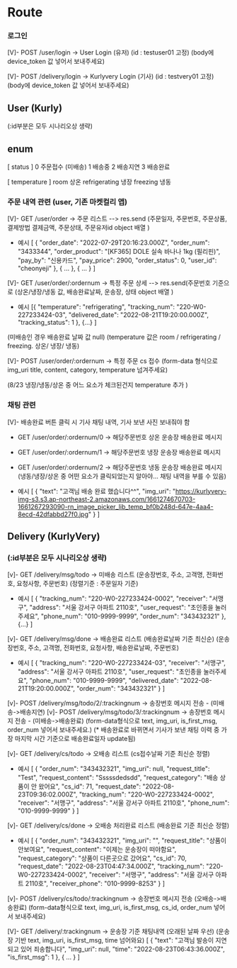 # Route

### 로그인

[V]- POST /user/login -> User Login (유저) (id : testuser01 고정)
(body에 device_token 값 넣어서 보내주세요)

[V]- POST /delivery/login -> Kurlyvery Login (기사) (id : testvery01 고정)
(body에 device_token 값 넣어서 보내주세요)

## User (Kurly)

(:id부분은 모두 시나리오상 생략)

## enum

[ status ]
0 주문접수 (미배송)
1 배송중
2 배송지연
3 배송완료

[ temperature ]
room 상온
refrigerating 냉장
freezing 냉동

### 주문 내역 관련 (user, 기존 마켓컬리 앱)

[V]- GET /user/order -> 주문 리스트 --> res.send (주문일자, 주문번호, 주문상품, 결제방법 결제금액, 주문상태, 주문유저id object 배열 )

- 예시
  [ {
  "order_date": "2022-07-29T20:16:23.000Z",
  "order_num": "3433344",
  "order_product": "[KF365] DOLE 실속 바나나 1kg (필리핀)",
  "pay_by": "신용카드",
  "pay_price": 2900,
  "order_status": 0,
  "user_id": "cheonyeji"
  }, { ... }, { ... } ]

[V]- GET /user/order/:ordernum -> 특정 주문 상세 --> res.send(주문번호 기준으로 (상온/냉장/냉동 값, 배송완료날짜, 운송장, 상태 object 배열 )

- 예시
  [{
  "temperature": "refrigerating",
  "tracking_num": "220-W0-227233424-03",
  "delivered_date": "2022-08-21T19:20:00.000Z",
  "tracking_status": 1
  }, {...} ]

(미배송인 경우 배송완료 날짜 값 null)
(temperature 값은 room / refrigerating / freezing. 상온/ 냉장/ 냉동)

[V]- POST /user/order/:ordernum -> 특정 주문 cs 접수
(form-data 형식으로 img_uri title, content, category, temperature 넘겨주세요)

(8/23 냉장/냉동/상온 중 어느 요소가 체크된건지 temperature 추가 )

### 채팅 관련

[V]- 배송완료 버튼 클릭 시 기사 채팅 내역, 기사 보낸 사진 보내줘야 함

- GET /user/order/:ordernum/0 -> 해당주문번호 상온 운송장 배송완료 메시지
- GET /user/order/:ordernum/1 -> 해당주문번호 냉장 운송장 배송완료 메시지
- GET /user/order/:ordernum/2 -> 해당주문번호 냉동 운송장 배송완료 메시지
  (냉동/냉장/상온 중 어떤 요소가 클릭되었는지 알아야... 채팅 내역을 부를 수 있음)

- 예시
  [
  {
  "text": "고객님 배송 완료 했습니다^^",
  "img_uri": "https://kurlyvery-img-s3.s3.ap-northeast-2.amazonaws.com/1661274670703-1661267293090-rn_image_picker_lib_temp_bf0b248d-647e-4aa4-8ecd-42dfabbd27f0.jpg"
  }
  ]

## Delivery (KurlyVery)

### (:id부분은 모두 시나리오상 생략)

[v]- GET /delivery/msg/todo -> 미배송 리스트
(운송장번호, 주소, 고객명, 전화번호, 요청사항, 주문번호)
(정렬기준 : 주문일자 기준)

- 예시
  [
  {
  "tracking_num": "220-W0-227233424-0002",
  "receiver": "서맹구",
  "address": "서울 강서구 아파트 2110호",
  "user_request": "초인종을 눌러주세요",
  "phone_num": "010-9999-9999",
  "order_num": "343432321"
  }, {...}
  ]

[v]- GET /delivery/msg/done -> 배송완료 리스트 (배송완료날짜 기준 최신순)
(운송장번호, 주소, 고객명, 전화번호, 요청사항, 배송완료날짜, 주문번호)

- 예시
  [
  {
  "tracking_num": "220-W0-227233424-03",
  "receiver": "서맹구",
  "address": "서울 강서구 아파트 2110호",
  "user_request": "초인종을 눌러주세요",
  "phone_num": "010-9999-9999",
  "delivered_date": "2022-08-21T19:20:00.000Z",
  "order_num": "343432321"
  }
  ]

[v]- POST /delivery/msg/todo/2/:trackingnum -> 송장번호 메시지 전송 - (미배송->배송지연)
[v]- POST /delivery/msg/todo/3/:trackingnum -> 송장번호 메시지 전송 - (미배송->배송완료)
(form-data형식으로 text, img_uri, is_first_msg, order_num 넣어서 보내주세요.)
(\* 배송완료로 바뀌면서 기사가 보낸 채팅 이력 중 가장 마지막 시간 기준으로 배송완료일자 update됨)

[v]- GET /delivery/cs/todo -> 오배송 리스트 (cs접수날짜 기준 최신순 정렬)

- 예시
  [
  {
  "order_num": "343432321",
  "img_uri": null,
  "request_title": "Test",
  "request_content": "Sssssdedsdd",
  "request_category": "배송 상품이 안 왔어요",
  "cs_id": 71,
  "request_date": "2022-08-23T09:36:02.000Z",
  "tracking_num": "220-W0-227233424-0002",
  "receiver": "서맹구",
  "address": "서울 강서구 아파트 2110호",
  "phone_num": "010-9999-9999"
  }
  ]

[v]- GET /delivery/cs/done -> 오배송 처리완료 리스트 (배송완료 기준 최신순 정렬)

- 예시
  [
  {
  "order_num": "343432321",
  "img_uri": "",
  "request_title": "상품이 안보여요",
  "request_content": "이제는 운송장이 떠야함요",
  "request_category": "상품이 다른곳으로 갔어요",
  "cs_id": 70,
  "request_date": "2022-08-23T04:47:34.000Z",
  "tracking_num": "220-W0-227233424-0002",
  "receiver": "서맹구",
  "address": "서울 강서구 아파트 2110호",
  "receiver_phone": "010-9999-8253"
  }
  ]

[v]- POST /delivery/cs/todo/:trackingnum -> 송장번호 메시지 전송 (오배송->배송완료)
(form-data형식으로 text, img_uri, is_first_msg, cs_id, order_num 넣어서 보내주세요)

[V]- GET /delivery/:trackingnum -> 운송장 기준 채팅내역 (오래된 날짜 우선)
(운송장 기반 text, img_uri, is_first_msg, time 넘어와요)
[
{
"text": "고객님 발송이 지연되고 있어 죄송합니다",
"img_uri": null,
"time": "2022-08-23T06:43:36.000Z",
"is_first_msg": 1
}, { ... }
]

